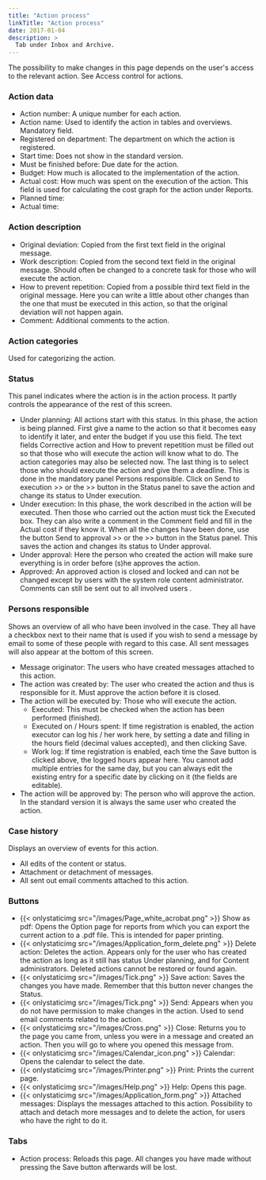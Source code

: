 ```yaml
---
title: "Action process"
linkTitle: "Action process"
date: 2017-01-04
description: >
  Tab under Inbox and Archive.
---
```

The possibility to make changes in this page depends on the user's access to the relevant action. See Access control for actions.

### Action data

- Action number: A unique number for each action.
- Action name: Used to identify the action in tables and overviews. Mandatory field.
- Registered on department: The department on which the action is registered.
- Start time: Does not show in the standard version.
- Must be finished before: Due date for the action.
- Budget: How much is allocated to the implementation of the action.
- Actual cost: How much was spent on the execution of the action. This field is used for calculating the cost graph for the action under Reports.
- Planned time:
- Actual time:

### Action description

- Original deviation: Copied from the first text field in the original message.
- Work description: Copied from the second text field in the original message. Should often be changed to a concrete task for those who will execute the action.
- How to prevent repetition: Copied from a possible third text field in the original message. Here you can write a little about other changes than the one that must be executed in this action, so that the original deviation will not happen again.
- Comment: Additional comments to the action.

### Action categories

Used for categorizing the action.

### Status

This panel indicates where the action is in the action process. It partly controls the appearance of the rest of this screen.

- Under planning: All actions start with this status. In this phase, the action is being planned. First give a name to the action so that it becomes easy to identify it later, and enter the budget if you use this field. The text fields Corrective action and How to prevent repetition must be filled out so that those who will execute the action will know what to do. The action categories may also be selected now. The last thing is to select those who should execute the action and give them a deadline. This is done in the mandatory panel Persons responsible. Click on Send to execution >> or the >> button in the Status panel to save the action and change its status to Under execution.
- Under execution: In this phase, the work described in the action will be executed. Then those who carried out the action must tick the Executed box. They can also write a comment in the Comment field and fill in the Actual cost if they know it. When all the changes have been done, use the button Send to approval >> or the >> button in the Status panel. This saves the action and changes its status to Under approval.
- Under approval: Here the person who created the action will make sure everything is in order before (s)he approves the action.
- Approved: An approved action is closed and locked and can not be changed except by users with the system role content administrator. Comments can still be sent out to all involved users .

### Persons responsible

Shows an overview of all who have been involved in the case. They all have a checkbox next to their name that is used if you wish to send a message by email to some of these people with regard to this case. All sent messages will also appear at the bottom of this screen.

- Message originator: The users who have created messages attached to this action.
- The action was created by: The user who created the action and thus is responsible for it. Must approve the action before it is closed.
- The action will be executed by: Those who will execute the action.
  - Executed: This must be checked when the action has been performed (finished).
  - Executed on / Hours spent: If time registration is enabled, the action executor can log his / her work here, by setting a date and filling in the hours field (decimal values accepted), and then clicking Save.
  - Work log: If time registration is enabled, each time the Save button is clicked above, the logged hours appear here. You cannot add multiple entries for the same day, but you can always edit the existing entry for a specific date by clicking on it (the fields are editable).
- The action will be approved by: The person who will approve the action. In the standard version it is always the same user who created the action.

### Case history

Displays an overview of events for this action.

- All edits of the content or status.
- Attachment or detachment of messages.
- All sent out email comments attached to this action.

### Buttons

- {{< onlystaticimg src="/images/Page_white_acrobat.png" >}} Show as pdf: Opens the Option page for reports from which you can export the current action to a .pdf file. This is intended for paper printing.
- {{< onlystaticimg src="/images/Application_form_delete.png" >}} Delete action: Deletes the action. Appears only for the user who has created the action as long as it still has status Under planning, and for Content administrators. Deleted actions cannot be restored or found again.
- {{< onlystaticimg src="/images/Tick.png" >}} Save action: Saves the changes you have made. Remember that this button never changes the Status.
- {{< onlystaticimg src="/images/Tick.png" >}} Send: Appears when you do not have permission to make changes in the action. Used to send email comments related to the action.
- {{< onlystaticimg src="/images/Cross.png" >}} Close: Returns you to the page you came from, unless you were in a message and created an action. Then you will go to where you opened this message from.
- {{< onlystaticimg src="/images/Calendar_icon.png" >}} Calendar: Opens the calendar to select the date.
- {{< onlystaticimg src="/images/Printer.png" >}} Print: Prints the current page.
- {{< onlystaticimg src="/images/Help.png" >}} Help: Opens this page.
- {{< onlystaticimg src="/images/Application_form.png" >}} Attached messages: Displays the messages attached to this action. Possibility to attach and detach more messages and to delete the action, for users who have the right to do it.

### Tabs

- Action process: Reloads this page. All changes you have made without pressing the Save button afterwards will be lost.
